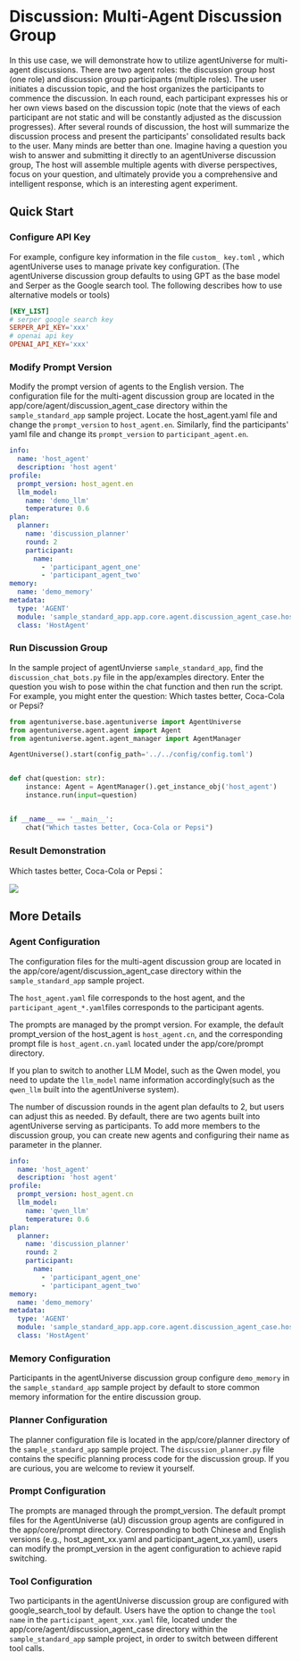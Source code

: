 # Discussion: Multi-Agent Discussion Group

In this use case, we will demonstrate how to utilize agentUniverse for multi-agent discussions.
There are two agent roles: the discussion group host (one role) and discussion group participants (multiple roles).
The user initiates a discussion topic, and the host organizes the participants to commence the discussion. In each round, each participant expresses his or her own views based on the discussion topic (note that the views of each participant are not static and will be constantly adjusted as the discussion progresses). After several rounds of discussion, the host will summarize the discussion process and present the participants' consolidated results back to the user.
Many minds are better than one. Imagine having a question you wish to answer and submitting it directly to an agentUniverse discussion group, The host will assemble multiple agents with diverse perspectives, focus on your question, and ultimately provide you a comprehensive and intelligent response, which is an interesting agent experiment.

## Quick Start
### Configure API Key
For example, configure key information in the file `custom_ key.toml` , which agentUniverse uses to manage private key configuration. (The agentUniverse discussion group defaults to using GPT as the base model and Serper as the Google search tool. The following describes how to use alternative models or tools)
```toml
[KEY_LIST]
# serper google search key
SERPER_API_KEY='xxx'
# openai api key
OPENAI_API_KEY='xxx'
```
### Modify Prompt Version
Modify the prompt version of agents to the English version. The configuration file for the multi-agent discussion group are located in the app/core/agent/discussion_agent_case directory within the `sample_standard_app` sample project. Locate the host_agent.yaml file and change the `prompt_version` to `host_agent.en`. Similarly, find the participants' yaml file and change its `prompt_version` to `participant_agent.en`.

```yaml
info:
  name: 'host_agent'
  description: 'host agent'
profile:
  prompt_version: host_agent.en
  llm_model:
    name: 'demo_llm'
    temperature: 0.6
plan:
  planner:
    name: 'discussion_planner'
    round: 2
    participant:
      name:
        - 'participant_agent_one'
        - 'participant_agent_two'
memory:
  name: 'demo_memory'
metadata:
  type: 'AGENT'
  module: 'sample_standard_app.app.core.agent.discussion_agent_case.host_agent'
  class: 'HostAgent'
```


### Run Discussion Group
In the sample project of agentUnvierse `sample_standard_app`, find the `discussion_chat_bots.py` file in the app/examples directory. Enter the question you wish to pose within the chat function and then run the script.
For example, you might enter the question: Which tastes better, Coca-Cola or Pepsi?
```python
from agentuniverse.base.agentuniverse import AgentUniverse
from agentuniverse.agent.agent import Agent
from agentuniverse.agent.agent_manager import AgentManager

AgentUniverse().start(config_path='../../config/config.toml')


def chat(question: str):
    instance: Agent = AgentManager().get_instance_obj('host_agent')
    instance.run(input=question)


if __name__ == '__main__':
    chat("Which tastes better, Coca-Cola or Pepsi")
```
### Result Demonstration
Which tastes better, Coca-Cola or Pepsi：

![](../../_picture/coca-cola_or_pepsi.png)


## More Details
### Agent Configuration
The configuration files for the multi-agent discussion group  are located in the app/core/agent/discussion_agent_case directory within the `sample_standard_app` sample project.

The `host_agent.yaml` file corresponds to the host agent, and the `participant_agent_*.yaml`files corresponds to the participant agents.


The prompts are managed by the prompt version. For example, the default prompt_version of the host_agent is `host_agent.cn`, and the corresponding prompt file is `host_agent.cn.yaml` located under the app/core/prompt directory.

If you plan to switch to another LLM Model, such as the Qwen model, you need to update the  `llm_model` name information accordingly(such as the `qwen_llm` built into the agentUniverse system).

The number of discussion rounds in the agent plan defaults to 2, but users can adjust this as needed. By default,  there are two agents built into agentUniverse serving as participants. To add more members to the discussion group, you can create new agents and configuring their name as parameter in the planner.

```yaml
info:
  name: 'host_agent'
  description: 'host agent'
profile:
  prompt_version: host_agent.cn
  llm_model:
    name: 'qwen_llm'
    temperature: 0.6
plan:
  planner:
    name: 'discussion_planner'
    round: 2
    participant:
      name:
        - 'participant_agent_one'
        - 'participant_agent_two'
memory:
  name: 'demo_memory'
metadata:
  type: 'AGENT'
  module: 'sample_standard_app.app.core.agent.discussion_agent_case.host_agent'
  class: 'HostAgent'
```

### Memory Configuration
Participants in the agentUniverse discussion group configure `demo_memory` in the `sample_standard_app` sample project by default to store common memory information for the entire discussion group.

### Planner Configuration
The planner configuration file is located in the app/core/planner directory of the `sample_standard_app` sample project. The `discussion_planner.py` file contains the specific planning process code for the discussion group. If you are curious, you are welcome to review it yourself.

### Prompt Configuration
The prompts are managed through the prompt_version. The default prompt files for the AgentUniverse (aU) discussion group agents are configured in the app/core/prompt directory. Corresponding to both Chinese and English versions (e.g., host_agent_xx.yaml and participant_agent_xx.yaml), users can modify the prompt_version in the agent configuration to achieve rapid switching.

### Tool Configuration
Two participants in the agentUniverse discussion group are configured with google_search_tool by default. Users have the option to change the `tool name` in the `participant_agent_xxx.yaml` file, located under the app/core/agent/discussion_agent_case directory within the `sample_standard_app` sample project, in order  to switch between different tool calls.